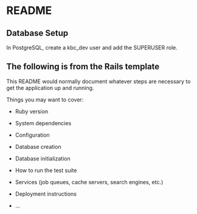 # README

## Database Setup

In PostgreSQL, create a kbc_dev user and add the SUPERUSER role.

## The following is from the Rails template

This README would normally document whatever steps are necessary to get the
application up and running.

Things you may want to cover:

* Ruby version

* System dependencies

* Configuration

* Database creation

* Database initialization

* How to run the test suite

* Services (job queues, cache servers, search engines, etc.)

* Deployment instructions

* ...
